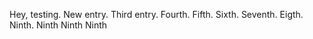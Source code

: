 Hey, testing.
New entry.
Third entry.
Fourth.
Fifth.
Sixth.
Seventh.
Eigth.
Ninth.
Ninth
Ninth
Ninth
